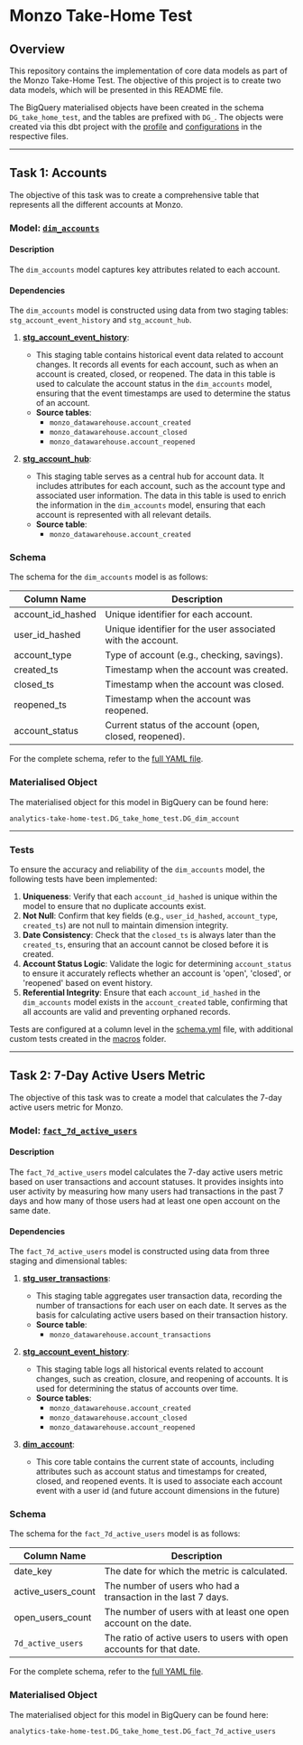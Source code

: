 # Monzo Take-Home Test

## Overview

This repository contains the implementation of core data models as part of the Monzo Take-Home Test. The objective of this project is to create two data models, which will be presented in this README file. 

The BigQuery materialised objects have been created in the schema `DG_take_home_test`, and the tables are prefixed with `DG_`. The objects were created via this dbt project with the [profile](monzo_take_home_test/profiles.yml) and [configurations](monzo_take_home_test/dbt_project.yml) in the respective files.

---

## Task 1: Accounts

The objective of this task was to create a comprehensive table that represents all the different accounts at Monzo.

### Model: [`dim_accounts`](monzo_take_home_test/models/core/dim_account.sql)

#### Description

The `dim_accounts` model captures key attributes related to each account.

#### Dependencies

The `dim_accounts` model is constructed using data from two staging tables: `stg_account_event_history` and `stg_account_hub`.

1. [**stg_account_event_history**](monzo_take_home_test/models/staging/stg_account_event_history.sql):
   - This staging table contains historical event data related to account changes. It records all events for each account, such as when an account is created, closed, or reopened. The data in this table is used to calculate the account status in the `dim_accounts` model, ensuring that the event timestamps are used to determine the status of an account. 
   - **Source tables**:
     - `monzo_datawarehouse.account_created`
     - `monzo_datawarehouse.account_closed`
     - `monzo_datawarehouse.account_reopened`

2. [**stg_account_hub**](monzo_take_home_test/models/staging/stg_account_hub.sql):
   - This staging table serves as a central hub for account data. It includes attributes for each account, such as the account type and associated user information. The data in this table is used to enrich the information in the `dim_accounts` model, ensuring that each account is represented with all relevant details.
   - **Source table**:
     - `monzo_datawarehouse.account_created`

### Schema

The schema for the `dim_accounts` model is as follows:

| Column Name         | Description                                              |
|---------------------|----------------------------------------------------------|
| account_id_hashed   | Unique identifier for each account.                      |
| user_id_hashed      | Unique identifier for the user associated with the account. |
| account_type        | Type of account (e.g., checking, savings).              |
| created_ts          | Timestamp when the account was created.                 |
| closed_ts           | Timestamp when the account was closed.                  |
| reopened_ts         | Timestamp when the account was reopened.                |
| account_status      | Current status of the account (open, closed, reopened). |

For the complete schema, refer to the [full YAML file](monzo_take_home_test/models/core/_schema.yml).

### Materialised Object

The materialised object for this model in BigQuery can be found here:
```
analytics-take-home-test.DG_take_home_test.DG_dim_account
```
---

### Tests

To ensure the accuracy and reliability of the `dim_accounts` model, the following tests have been implemented:

1. **Uniqueness**: Verify that each `account_id_hashed` is unique within the model to ensure that no duplicate accounts exist.
2. **Not Null**: Confirm that key fields (e.g., `user_id_hashed`, `account_type`, `created_ts`) are not null to maintain dimension integrity.
3. **Date Consistency**: Check that the `closed_ts` is always later than the `created_ts`, ensuring that an account cannot be closed before it is created.
4. **Account Status Logic**: Validate the logic for determining `account_status` to ensure it accurately reflects whether an account is 'open', 'closed', or 'reopened' based on event history.
5. **Referential Integrity**: Ensure that each `account_id_hashed` in the `dim_accounts` model exists in the `account_created` table, confirming that all accounts are valid and preventing orphaned records.

Tests are configured at a column level in the [schema.yml](monzo_take_home_test/models/core/_schema.yml) file, with additional custom tests created in the [macros](monzo_take_home_test/macros/tests) folder.

---
## Task 2: 7-Day Active Users Metric

The objective of this task was to create a model that calculates the 7-day active users metric for Monzo.

### Model: [`fact_7d_active_users`](monzo_take_home_test/models/core/fact_7d_active_users.sql)

#### Description

The `fact_7d_active_users` model calculates the 7-day active users metric based on user transactions and account statuses. It provides insights into user activity by measuring how many users had transactions in the past 7 days and how many of those users had at least one open account on the same date.

#### Dependencies

The `fact_7d_active_users` model is constructed using data from three staging and dimensional tables:

1. [**stg_user_transactions**](monzo_take_home_test/models/staging/stg_user_transactions.sql):
   - This staging table aggregates user transaction data, recording the number of transactions for each user on each date. It serves as the basis for calculating active users based on their transaction history.
   - **Source table**:
     - `monzo_datawarehouse.account_transactions`

3. [**stg_account_event_history**](monzo_take_home_test/models/staging/stg_account_event_history.sql):
   - This staging table logs all historical events related to account changes, such as creation, closure, and reopening of accounts. It is used for determining the status of accounts over time.
   - **Source tables**:
     - `monzo_datawarehouse.account_created`
     - `monzo_datawarehouse.account_closed`
     - `monzo_datawarehouse.account_reopened`

3. [**dim_account**](monzo_take_home_test/models/core/dim_account.sql):
   - This core table contains the current state of accounts, including attributes such as account status and timestamps for created, closed, and reopened events. It is used to associate each account event with a user id (and future account dimensions in the future)

### Schema

The schema for the `fact_7d_active_users` model is as follows:

| Column Name            | Description                                               |
|------------------------|-----------------------------------------------------------|
| date_key               | The date for which the metric is calculated.             |
| active_users_count     | The number of users who had a transaction in the last 7 days. |
| open_users_count       | The number of users with at least one open account on the date. |
| `7d_active_users`      | The ratio of active users to users with open accounts for that date.   |

For the complete schema, refer to the [full YAML file](monzo_take_home_test/models/core/_schema.yml).

### Materialised Object

The materialised object for this model in BigQuery can be found here:
```
analytics-take-home-test.DG_take_home_test.DG_fact_7d_active_users
```